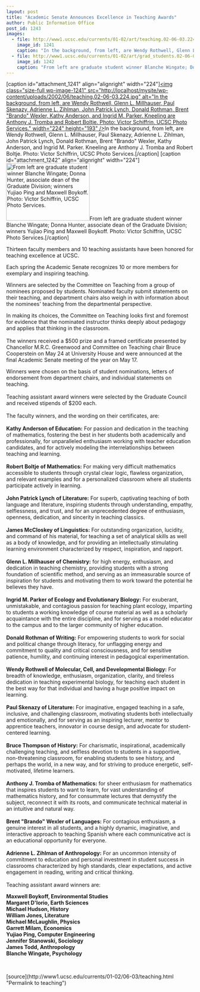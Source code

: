 ```yaml
---
layout: post
title: "Academic Senate Announces Excellence in Teaching Awards"
author: Public Information Office
post_id: 1243
images:
  - file: http://www1.ucsc.edu/currents/01-02/art/teaching.02-06-03.224.jpg
    image_id: 1241
    caption: "In the background, from left, are Wendy Rothwell, Glenn L. Millhauser, Paul Skenazy, Adrienne L. Zihlman, John Patrick Lynch, Donald Rothman, Brent 'Brando' Wexler, Kathy Anderson, and Ingrid M. Parker. Kneeling are Anthony J. Tromba and Robert Boltje. Photo: Victor Schiffrin, UCSC Photo Services."
  - file: http://www1.ucsc.edu/currents/01-02/art/grad_students.02-06-03.224.jpg
    image_id: 1242
    caption: "From left are graduate student winner Blanche Wingate; Donna Hunter, associate dean of the Graduate Division; winners Yujiao Ping and Maxwell Boykoff. Photo: Victor Schiffrin, UCSC Photo Services."
---
```


[caption id="attachment_1241" align="alignright" width="224"]<a href="http://localhost/mysite/wp-content/uploads/2002/06/teaching.02-06-03.224.jpg"><img class="size-full wp-image-1241" src="http://localhost/mysite/wp-content/uploads/2002/06/teaching.02-06-03.224.jpg" alt="In the background, from left, are Wendy Rothwell, Glenn L. Millhauser, Paul Skenazy, Adrienne L. Zihlman, John Patrick Lynch, Donald Rothman, Brent "Brando" Wexler, Kathy Anderson, and Ingrid M. Parker. Kneeling are Anthony J. Tromba and Robert Boltje. Photo: Victor Schiffrin, UCSC Photo Services." width="224" height="193" /></a>In the background, from left, are Wendy Rothwell, Glenn L. Millhauser, Paul Skenazy, Adrienne L. Zihlman, John Patrick Lynch, Donald Rothman, Brent "Brando" Wexler, Kathy Anderson, and Ingrid M. Parker. Kneeling are Anthony J. Tromba and Robert Boltje. Photo: Victor Schiffrin, UCSC Photo Services.[/caption]
[caption id="attachment_1242" align="alignright" width="224"]<a href="http://localhost/mysite/wp-content/uploads/2002/06/grad_students.02-06-03.224.jpg"><img class="size-full wp-image-1242" src="http://localhost/mysite/wp-content/uploads/2002/06/grad_students.02-06-03.224.jpg" alt="From left are graduate student winner Blanche Wingate; Donna Hunter, associate dean of the Graduate Division; winners Yujiao Ping and Maxwell Boykoff. Photo: Victor Schiffrin, UCSC Photo Services." width="224" height="154" /></a>From left are graduate student winner Blanche Wingate; Donna Hunter, associate dean of the Graduate Division; winners Yujiao Ping and Maxwell Boykoff. Photo: Victor Schiffrin, UCSC Photo Services.[/caption]
<p>
  Thirteen faculty members and 10 teaching assistants have been honored for teaching excellence at UCSC.
</p>Each spring the Academic Senate recognizes 10 or more members for exemplary and inspiring teaching.
<p>
  Winners are selected by the Committee on Teaching from a group of nominees proposed by students. Nominated faculty submit statements on their teaching, and department chairs also weigh in with information about the nominees' teaching from the departmental perspective.
</p>
<p>
  In making its choices, the Committee on Teaching looks first and foremost for evidence that the nominated instructor thinks deeply about pedagogy and applies that thinking in the classroom.<br>
  <br>
  The winners received a $500 prize and a framed certificate presented by Chancellor M.R.C. Greenwood and Committee on Teaching chair Bruce Cooperstein on May 24 at University House and were announced at the final Academic Senate meeting of the year on May 17.
</p>
<p>
  Winners were chosen on the basis of student nominations, letters of endorsement from department chairs, and individual statements on teaching.<br>
  <br>
  Teaching assistant award winners were selected by the Graduate Council and received stipends of $200 each.<br>
  <br>
  The faculty winners, and the wording on their certificates, are:<br>
  <br>
  <b>Kathy Anderson of Education:</b> For passion and dedication in the teaching of mathematics, fostering the best in her students both academically and professionally, for unparalleled enthusiasm working with teacher education candidates, and for actively modeling the interrelationships between teaching and learning.<br>
  <br>
  <b>Robert Boltje of Mathematics:</b> For making very difficult mathematics accessible to students through crystal clear logic, flawless organization, and relevant examples and for a personalized classroom where all students participate actively in learning.<br>
  <br>
  <b>John Patrick Lynch</b> <b>of Literature:</b> For superb, captivating teaching of both language and literature, inspiring students through understanding, empathy, selflessness, and trust, and for an unprecedented degree of enthusiasm, openness, dedication, and sincerity in teaching classics.<br>
  <br>
  <b>James McCloskey of Linguistics:</b> For outstanding organization, lucidity, and command of his material, for teaching a set of analytical skills as well as a body of knowledge, and for providing an intellectually stimulating learning environment characterized by respect, inspiration, and rapport.<br>
  <br>
  <b>Glenn L. Millhauser of Chemistry:</b> for high energy, enthusiasm, and dedication in teaching chemistry, providing students with a strong foundation of scientific method, and serving as an immeasurable source of inspiration for students and motivating them to work toward the potential he believes they have.<br>
  <br>
  <b>Ingrid M. Parker of Ecology and Evolutionary Biology:</b> For exuberant, unmistakable, and contagious passion for teaching plant ecology, imparting to students a working knowledge of course material as well as a scholarly acquaintance with the entire discipline, and for serving as a model educator to the campus and to the larger community of higher education.<br>
  <br>
  <b>Donald Rothman of Writing:</b> For empowering students to work for social and political change through literacy, for unflagging energy and commitment to quality and critical consciousness, and for sensitive patience, humility, and continuing interest in pedagogical experimentation.<br>
  <br>
  <b>Wendy Rothwell of Molecular, Cell, and Developmental Biology:</b> For breadth of knowledge, enthusiasm, organization, clarity, and tireless dedication in teaching experimental biology, for teaching each student in the best way for that individual and having a huge positive impact on learning.<br>
  <br>
  <b>Paul Skenazy of Literature:</b> For imaginative, engaged teaching in a safe, inclusive, and challenging classroom, motivating students both intellectually and emotionally, and for serving as an inspiring lecturer, mentor to apprentice teachers, innovator in course design, and advocate for student-centered learning.<br>
  <br>
  <b>Bruce Thompson of History:</b> For charismatic, inspirational, academically challenging teaching, and selfless devotion to students in a supportive, non-threatening classroom, for enabling students to see history, and perhaps the world, in a new way, and for striving to produce energetic, self-motivated, lifetime learners.<br>
  <br>
  <b>Anthony J. Tromba of Mathematics:</b> for sheer enthusiasm for mathematics that inspires students to want to learn, for vast understanding of mathematics history, and for consummate lectures that demystify the subject, reconnect it with its roots, and communicate technical material in an intuitive and natural way.<br>
  <br>
  <b>Brent "Brando" Wexler of Languages:</b> For contagious enthusiasm, a genuine interest in all students, and a highly dynamic, imaginative, and interactive approach to teaching Spanish where each communicative act is an educational opportunity for everyone.<br>
  <br>
  <b>Adrienne L. Zihlman of Anthropology:</b> For an uncommon intensity of commitment to education and personal investment in student success in classrooms characterized by high standards, clear expectations, and active engagement in reading, writing and critical thinking.<br>
  <br>
  Teaching assistant award winners are:
</p>
<p>
  <b>Maxwell Boykoff, Environmental Studies<br>
  Margaret D'Iorio, Earth Sciences<br>
  Michael Hudson, History<br>
  William Jones, Literature<br>
  Michael McLaughlin, Physics<br>
  Garrett Milam, Economics<br>
  Yujiao Ping, Computer Engineering<br>
  Jennifer Stanowski, Sociology<br>
  James Todd, Anthropology<br>
  Blanche Wingate, Psychology</b>
</p>
<p>
  <br>

</p>
<p>

</p>
[source](http://www1.ucsc.edu/currents/01-02/06-03/teaching.html "Permalink to teaching")
